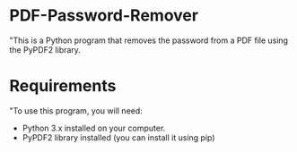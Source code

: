 # PDF-Password-Remover
"This is a Python program that removes the password from a PDF file using the PyPDF2 library.

# Requirements
"To use this program, you will need:
* Python 3.x installed on your computer.
* PyPDF2 library installed (you can install it using pip)
